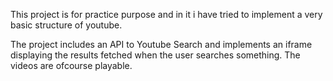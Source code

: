 This project is for practice purpose and
in it i have tried to implement a very basic structure of youtube.

The project includes an API to Youtube Search and implements an iframe displaying 
the results fetched when the user searches something.
The videos are ofcourse playable.